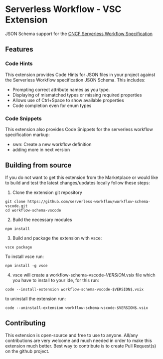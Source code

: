 # Serverless Workflow - VSC Extension

JSON Schema support for the [CNCF Serverless Workflow Specification](https://github.com/serverlessworkflow/specification)

## Features

### Code Hints

This extension provides Code Hints for JSON files in your project against the
Serverless Workflow specification JSON Schema.
This includes:

- Prompting correct attribute names as you type.
- Displaying of mismatched types or missing required properties
- Allows use of Ctrl+Space to show available properties
- Code completion even for enum types

### Code Snippets

This extension also provides Code Snippets for the serverless workflow specification markup:

- swn: Create a new workflow definition
- adding more in next version

## Building from source

If you do not want to get this extension from the Marketplace or would like to build and test
the latest changes/updates locally follow these steps:

1. Clone the extension git repository

```
git clone https://github.com/serverless-workflow/workflow-schema-vscode.git
cd workflow-schema-vscode
```

2. Build the necessary modules

```
npm install
```

3. Build and package the extension with vsce:

```
vsce package
```

To install vsce run:

```
npm install -g vsce
```

4. vsce will create a workflow-schema-vscode-$VERSION$.vsix file which you have to install to your ide, for this run:

```
code --install-extension workflow-schema-vscode-$VERSION$.vsix
```

to uninstall the extension run:

```
code --uninstall-extension workflow-schema-vscode-$VERSION$.vsix
```

## Contributing

This extension is open-source and free to use to anyone.
All/any contributions are very welcome and much needed in order to make this extension much better.
Best way to contribute is to create Pull Request(s) on the github project.
